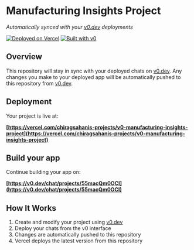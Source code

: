 # Manufacturing Insights Project

*Automatically synced with your [v0.dev](https://v0.dev) deployments*

[![Deployed on Vercel](https://img.shields.io/badge/Deployed%20on-Vercel-black?style=for-the-badge&logo=vercel)](https://vercel.com/chiragsahanis-projects/v0-manufacturing-insights-project)
[![Built with v0](https://img.shields.io/badge/Built%20with-v0.dev-black?style=for-the-badge)](https://v0.dev/chat/projects/55macQm0OCI)

## Overview

This repository will stay in sync with your deployed chats on [v0.dev](https://v0.dev).
Any changes you make to your deployed app will be automatically pushed to this repository from [v0.dev](https://v0.dev).

## Deployment

Your project is live at:

**[https://vercel.com/chiragsahanis-projects/v0-manufacturing-insights-project](https://vercel.com/chiragsahanis-projects/v0-manufacturing-insights-project)**

## Build your app

Continue building your app on:

**[https://v0.dev/chat/projects/55macQm0OCI](https://v0.dev/chat/projects/55macQm0OCI)**

## How It Works

1. Create and modify your project using [v0.dev](https://v0.dev)
2. Deploy your chats from the v0 interface
3. Changes are automatically pushed to this repository
4. Vercel deploys the latest version from this repository